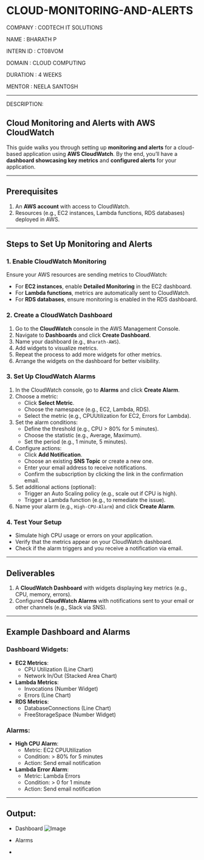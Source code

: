 # CLOUD-MONITORING-AND-ALERTS

COMPANY : CODTECH IT SOLUTIONS

NAME : BHARATH P

INTERN ID : CT08VOM

DOMAIN : CLOUD COMPUTING

DURATION : 4 WEEKS

MENTOR : NEELA SANTOSH


____________________________________________________________________________________________________________
DESCRIPTION:

## Cloud Monitoring and Alerts with AWS CloudWatch

This guide walks you through setting up **monitoring and alerts** for a cloud-based application using **AWS CloudWatch**.
By the end, you’ll have a **dashboard showcasing key metrics** and **configured alerts** for your application.

---

## **Prerequisites**
1. An **AWS account** with access to CloudWatch.
2. Resources (e.g., EC2 instances, Lambda functions, RDS databases) deployed in AWS.

---

## **Steps to Set Up Monitoring and Alerts**

### **1. Enable CloudWatch Monitoring**
Ensure your AWS resources are sending metrics to CloudWatch:
- For **EC2 instances**, enable **Detailed Monitoring** in the EC2 dashboard.
- For **Lambda functions**, metrics are automatically sent to CloudWatch.
- For **RDS databases**, ensure monitoring is enabled in the RDS dashboard.


### **2. Create a CloudWatch Dashboard**
1. Go to the **CloudWatch** console in the AWS Management Console.
2. Navigate to **Dashboards** and click **Create Dashboard**.
3. Name your dashboard (e.g., `Bharath-AWS`).
4. Add widgets to visualize metrics.
5. Repeat the process to add more widgets for other metrics.
6. Arrange the widgets on the dashboard for better visibility.


### **3. Set Up CloudWatch Alarms**
1. In the CloudWatch console, go to **Alarms** and click **Create Alarm**.
2. Choose a metric:
   - Click **Select Metric**.
   - Choose the namespace (e.g., EC2, Lambda, RDS).
   - Select the metric (e.g., CPUUtilization for EC2, Errors for Lambda).
3. Set the alarm conditions:
   - Define the threshold (e.g., CPU > 80% for 5 minutes).
   - Choose the statistic (e.g., Average, Maximum).
   - Set the period (e.g., 1 minute, 5 minutes).
4. Configure actions:
   - Click **Add Notification**.
   - Choose an existing **SNS Topic** or create a new one.
   - Enter your email address to receive notifications.
   - Confirm the subscription by clicking the link in the confirmation email.
5. Set additional actions (optional):
   - Trigger an Auto Scaling policy (e.g., scale out if CPU is high).
   - Trigger a Lambda function (e.g., to remediate the issue).
6. Name your alarm (e.g., `High-CPU-Alarm`) and click **Create Alarm**.


### **4. Test Your Setup**
- Simulate high CPU usage or errors on your application.
- Verify that the metrics appear on your CloudWatch dashboard.
- Check if the alarm triggers and you receive a notification via email.

---

## **Deliverables**
1. A **CloudWatch Dashboard** with widgets displaying key metrics (e.g., CPU, memory, errors).
2. Configured **CloudWatch Alarms** with notifications sent to your email or other channels (e.g., Slack via SNS).

---

## **Example Dashboard and Alarms**
### **Dashboard Widgets**:
- **EC2 Metrics**:
  - CPU Utilization (Line Chart)
  - Network In/Out (Stacked Area Chart)
- **Lambda Metrics**:
  - Invocations (Number Widget)
  - Errors (Line Chart)
- **RDS Metrics**:
  - DatabaseConnections (Line Chart)
  - FreeStorageSpace (Number Widget)

### **Alarms**:
- **High CPU Alarm**:
  - Metric: EC2 CPUUtilization
  - Condition: > 80% for 5 minutes
  - Action: Send email notification
- **Lambda Error Alarm**:
  - Metric: Lambda Errors
  - Condition: > 0 for 1 minute
  - Action: Send email notification
---

## **Output:**

- Dashboard
![Image](https://github.com/user-attachments/assets/4d071640-039b-4983-98f4-4ca146cf1d9b)

- Alarms
- 
